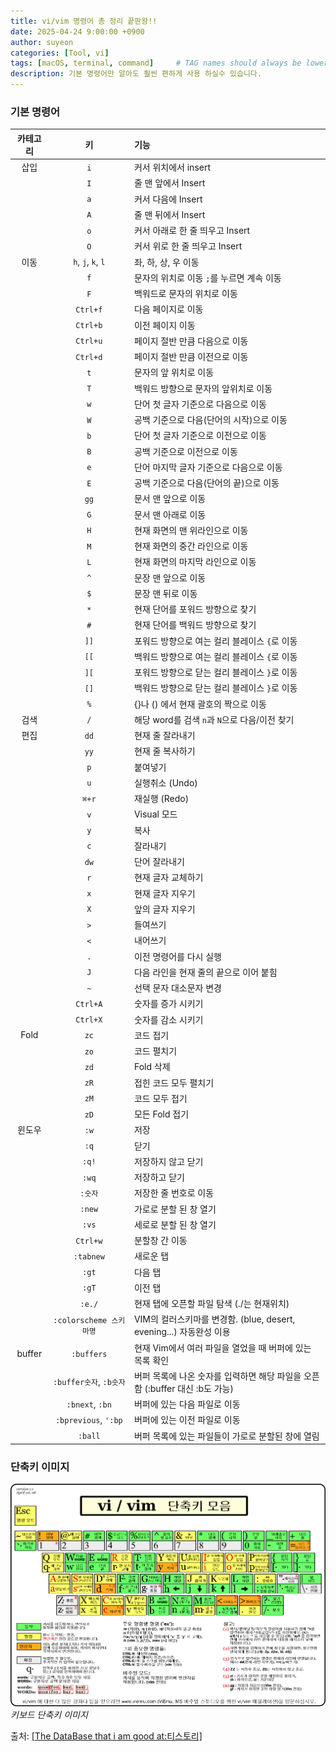 ```yaml
---
title: vi/vim 명령어 총 정리 끝판왕!!
date: 2025-04-24 9:00:00 +0900
author: suyeon
categories: [Tool, vi]
tags: [macOS, terminal, command]     # TAG names should always be lowercase
description: 기본 명령어만 알아도 훨씬 편하게 사용 하실수 있습니다.
---
```


### 기본 명령어

|  카테고리  |          키           | 기능                                                  |
|:------:|:--------------------:|:----------------------------------------------------|
|   삽입   |         `i`          | 커서 위치에서 insert                                      |
|        |         `I`          | 줄 맨 앞에서 Insert                                      |
|        |         `a`          | 커서 다음에 Insert                                       |
 |        |         `A`          | 줄 맨 뒤에서 Insert                                      |
|        |         `o`          | 커서 아래로 한 줄 띄우고 Insert                               |
|        |         `O`          | 커서 위로 한 줄 띄우고 Insert                                |
|   이동   |  `h`, `j`, `k`, `l`  | 좌, 하, 상, 우 이동                                       |
|        |         `f`          | 문자의 위치로 이동 `;`를 누르면 계속 이동                           |
|        |         `F`          | 백워드로 문자의 위치로 이동                                     |
|        |       `Ctrl+f`       | 다음 페이지로 이동                                          |
|        |       `Ctrl+b`       | 이전 페이지 이동                                           |
|        |       `Ctrl+u`       | 페이지 절반 만큼 다음으로 이동                                   |
|        |       `Ctrl+d`       | 페이지 절반 만큼 이전으로 이동                                   |
|        |         `t`          | 문자의 앞 위치로 이동                                        |
|        |         `T`          | 백워드 방향으로 문자의 앞위치로 이동                                |
|        |         `w`          | 단어 첫 글자 기준으로 다음으로 이동                                |
|        |         `W`          | 공백 기준으로 다음(단어의 시작)으로 이동                             |
|        |         `b`          | 단어 첫 글자 기준으로 이전으로 이동                                |
|        |         `B`          | 공백 기준으로 이전으로 이동                                     |
|        |         `e`          | 단어 마지막 글자 기준으로 다음으로 이동                              |
|        |         `E`          | 공백 기준으로 다음(단어의 끝)으로 이동                              |
|        |         `gg`         | 문서 맨 앞으로 이동                                         |
|        |         `G`          | 문서 맨 아래로 이동                                         |
|        |         `H`          | 현재 화면의 맨 위라인으로 이동                                   |
|        |         `M`          | 현재 화면의 중간 라인으로 이동                                   |
|        |         `L`          | 현재 화면의 마지막 라인으로 이동                                  |
|        |         `^`          | 문장 맨 앞으로 이동                                         |
|        |         `$`          | 문장 맨 뒤로 이동                                          |
|        |         `*`          | 현재 단어를 포워드 방향으로 찾기                                  |
|        |         `#`          | 현재 단어를 백워드 방향으로 찾기                                  |
|        |         `]]`         | 포워드 방향으로 여는 컬리 블레이스 `{`로 이동                         |
|        |         `[[`         | 백워드 방향으로 여는 컬리 블레이스 `{`로 이동                         |
|        |         `][`         | 포워드 방향으로 닫는 컬리 블레이스 `}`로 이동                         |
|        |         `[]`         | 백워드 방향으로 닫는 컬리 블레이스 `}`로 이동                         |
|        |         `%`          | {}나 () 에서 현재 괄호의 짝으로 이동                             |
|   검색   |         `/`          | 해당 word를 검색 `n`과 `N`으로 다음/이전 찾기                     |
|   편집   |         `dd`         | 현재 줄 잘라내기                                           |
|        |         `yy`         | 현재 줄 복사하기                                           |
|        |         `p`          | 붙여넣기                                                |
|        |         `u`          | 실행취소 (Undo)                                         |
|        |        `⌘+r`         | 재실행 (Redo)                                          |
|        |         `v`          | Visual 모드                                           |
|        |         `y`          | 복사                                                  |
|        |         `c`          | 잘라내기                                                |
|        |         `dw`         | 단어 잘라내기                                             |
|        |         `r`          | 현재 글자 교체하기                                          |
|        |         `x`          | 현재 글자 지우기                                           |
|        |         `X`          | 앞의 글자 지우기                                           |
|        |         `>`          | 들여쓰기                                                |
|        |         `<`          | 내어쓰기                                                |
|        |         `.`          | 이전 명령어를 다시 실행                                       |
|        |         `J`          | 다음 라인을 현재 줄의 끝으로 이어 붙힘                              |
|        |         `~`          | 선택 문자 대소문자 변경                                       |
|        |       `Ctrl+A`       | 숫자를 증가 시키기                                          |
|        |       `Ctrl+X`       | 숫자를 감소 시키기                                          |
|  Fold  |         `zc`         | 코드 접기                                               |
|        |         `zo`         | 코드 펼치기                                              |
|        |         `zd`         | Fold 삭제                                             |
|        |         `zR`         | 접힌 코드 모두 펼치기                                        |
|        |         `zM`         | 코드 모두 접기                                            |
|        |         `zD`         | 모든 Fold 접기                                          |
|  윈도우   |         `:w`         | 저장                                                  |
|        |         `:q`         | 닫기                                                  |
|        |        `:q!`         | 저장하지 않고 닫기                                          |
|        |        `:wq`         | 저장하고 닫기                                             |
|        |        `:숫자`         | 저장한 줄 번호로 이동                                        |
|        |        `:new`        | 가로로 분할 된 창 열기                                       |
|        |        `:vs`         | 세로로 분할 된 창 열기                                       |
|        |       `Ctrl+w`       | 분할창 간 이동                                            |
|        |      `:tabnew`       | 새로운 탭                                               |
|        |        `:gt`         | 다음 탭                                                |
|        |        `:gT`         | 이전 탭                                                |
|        |        `:e./`        | 현재 탭에 오픈할 파일 탐색 (./는 현재위치)                          | 
|        | `:colorscheme 스키마명`  | VIM의 컬러스키마를 변경함. (blue, desert, evening...) 자동완성 이용 |
| buffer |      `:buffers`      | 현재 Vim에서 여러 파일을 열었을 때 버퍼에 있는 목록 확인                  |
|        | `:buffer숫자`, `:b숫자`  | 버퍼 목록에 나온 숫자를 입력하면 해당 파일을 오픈함 (:buffer 대신 :b도 가능)   |
|        |   `:bnext`, `:bn`    | 버퍼에 있는 다음 파일로 이동                                    |
|        | `:bprevious`, `':bp` | 버퍼에 있는 이전 파일로 이동                                    |
|        |       `:ball`        | 버퍼 목록에 있는 파일들이 가로로 분할된 창에 열림                        |

### 단축키 이미지
![vi, vim 단축키 모음](/assets/img/202504/240006_01.png)
_키보드 단축키 이미지_
  
출처: [[The DataBase that i am good at:티스토리]](https://stricky.tistory.com/135)
